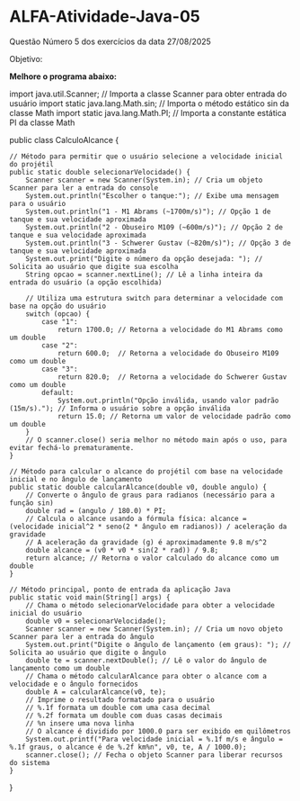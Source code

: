 # ALFA-Atividade-Java-05
Questão Número 5 dos exercícios da data 27/08/2025

Objetivo: 

**Melhore o programa abaixo:**
   
import java.util.Scanner; // Importa a classe Scanner para obter entrada do usuário
import static java.lang.Math.sin; // Importa o método estático sin da classe Math
import static java.lang.Math.PI;  // Importa a constante estática PI da classe Math

public class CalculoAlcance {

    // Método para permitir que o usuário selecione a velocidade inicial do projétil
    public static double selecionarVelocidade() {
        Scanner scanner = new Scanner(System.in); // Cria um objeto Scanner para ler a entrada do console
        System.out.println("Escolher o tanque:"); // Exibe uma mensagem para o usuário
        System.out.println("1 - M1 Abrams (~1700m/s)"); // Opção 1 de tanque e sua velocidade aproximada
        System.out.println("2 - Obuseiro M109 (~600m/s)"); // Opção 2 de tanque e sua velocidade aproximada
        System.out.println("3 - Schwerer Gustav (~820m/s)"); // Opção 3 de tanque e sua velocidade aproximada
        System.out.print("Digite o número da opção desejada: "); // Solicita ao usuário que digite sua escolha
        String opcao = scanner.nextLine(); // Lê a linha inteira da entrada do usuário (a opção escolhida)

        // Utiliza uma estrutura switch para determinar a velocidade com base na opção do usuário
        switch (opcao) {
            case "1":
                return 1700.0; // Retorna a velocidade do M1 Abrams como um double
            case "2":
                return 600.0;  // Retorna a velocidade do Obuseiro M109 como um double
            case "3":
                return 820.0;  // Retorna a velocidade do Schwerer Gustav como um double
            default:
                System.out.println("Opção inválida, usando valor padrão (15m/s)."); // Informa o usuário sobre a opção inválida
                return 15.0; // Retorna um valor de velocidade padrão como um double
        }
        // O scanner.close() seria melhor no método main após o uso, para evitar fechá-lo prematuramente.
    }

    // Método para calcular o alcance do projétil com base na velocidade inicial e no ângulo de lançamento
    public static double calcularAlcance(double v0, double angulo) {
        // Converte o ângulo de graus para radianos (necessário para a função sin)
        double rad = (angulo / 180.0) * PI;
        // Calcula o alcance usando a fórmula física: alcance = (velocidade inicial^2 * seno(2 * ângulo em radianos)) / aceleração da gravidade
        // A aceleração da gravidade (g) é aproximadamente 9.8 m/s^2
        double alcance = (v0 * v0 * sin(2 * rad)) / 9.8;
        return alcance; // Retorna o valor calculado do alcance como um double
    }

    // Método principal, ponto de entrada da aplicação Java
    public static void main(String[] args) {
        // Chama o método selecionarVelocidade para obter a velocidade inicial do usuário
        double v0 = selecionarVelocidade();
        Scanner scanner = new Scanner(System.in); // Cria um novo objeto Scanner para ler a entrada do ângulo
        System.out.print("Digite o ângulo de lançamento (em graus): "); // Solicita ao usuário que digite o ângulo
        double te = scanner.nextDouble(); // Lê o valor do ângulo de lançamento como um double
        // Chama o método calcularAlcance para obter o alcance com a velocidade e o ângulo fornecidos
        double A = calcularAlcance(v0, te);
        // Imprime o resultado formatado para o usuário
        // %.1f formata um double com uma casa decimal
        // %.2f formata um double com duas casas decimais
        // %n insere uma nova linha
        // O alcance é dividido por 1000.0 para ser exibido em quilômetros
        System.out.printf("Para velocidade inicial = %.1f m/s e ângulo = %.1f graus, o alcance é de %.2f km%n", v0, te, A / 1000.0);
        scanner.close(); // Fecha o objeto Scanner para liberar recursos do sistema
    }
}
